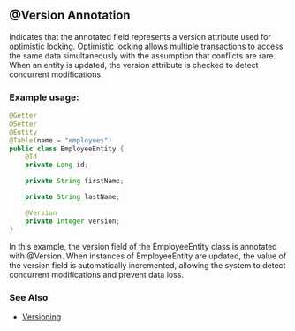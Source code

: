 ## @Version Annotation

Indicates that the annotated field represents a version attribute used for optimistic locking. Optimistic locking allows multiple transactions to access the same data simultaneously with the assumption that conflicts are rare. When an entity is updated, the version attribute is checked to detect concurrent modifications.

### Example usage:

```java
@Getter
@Setter
@Entity
@Table(name = "employees")
public class EmployeeEntity {
    @Id
    private Long id;

    private String firstName;

    private String lastName;

    @Version
    private Integer version;
}
```


In this example, the version field of the EmployeeEntity class is annotated with @Version. 
When instances of EmployeeEntity are updated, the value of the version field is automatically incremented, 
allowing the system to detect concurrent modifications and prevent data loss.

### See Also

- [Versioning](../Versioning.md)